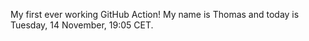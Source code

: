 My first ever working GitHub Action!
My name is Thomas and today is Tuesday, 14 November, 19:05 CET. 
